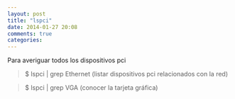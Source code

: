 ```yaml
---
layout: post
title: "lspci"
date: 2014-01-27 20:08
comments: true
categories: 
---
```

Para averiguar todos los dispositivos pci

>$ lspci | grep Ethernet  (listar dispositivos pci relacionados con la red)

>$ lspci | grep VGA   (conocer la tarjeta gráfica)

